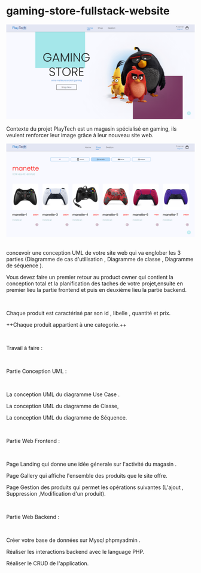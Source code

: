 # gaming-store-fullstack-website

![img.png](image/img.png)

Contexte du projet
PlayTech est un magasin spécialisé en gaming, ils veulent renforcer leur image grâce à leur nouveau site web.
​

![img.png](image/img2.png)
​

concevoir une conception UML de votre site web qui va englober les 3 parties (Diagramme de cas d'utilisation , Diagramme de classe , Diagramme de séquence ).

Vous devez faire un premier retour au product owner qui contient la conception total et la planification des taches de votre projet,ensuite en premier lieu la partie frontend et puis en deuxième lieu la partie backend.

​

Chaque produit est caractérisé par son id , libelle , quantité et prix.

++Chaque produit appartient à une categorie.++

​

Travail à faire :

​

Partie Conception UML :

​

La conception UML du diagramme Use Case .

La conception UML du diagramme de Classe,

La conception UML du diagramme de Séquence.

​

Partie Web Frontend :

​

Page Landing qui donne une idée génerale sur l'activité du magasin .

Page Gallery qui affiche l'ensemble des produits que le site offre.

Page Gestion des produits qui permet les opérations suivantes (L'ajout , Suppression ,Modification d'un produit).

​

Partie Web Backend :

​

Créer votre base de données sur Mysql phpmyadmin .

Réaliser les interactions backend avec le language PHP.

Réaliser le CRUD de l'application.

​

